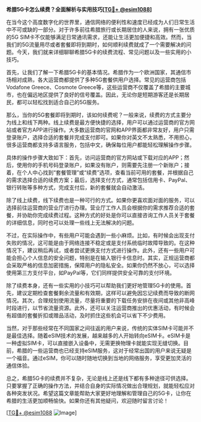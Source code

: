 **希腊5G卡怎么续费？全面解析与实用技巧[[TG💪+ @esim1088](https://t.me/s/esim1088)]**

在当今这个高度数字化的世界里，通信网络的便利性和速度已经成为人们日常生活中不可或缺的一部分。对于许多前往希腊旅行或长期居住的人来说，拥有一张优质的5G SIM卡不仅能够满足日常通讯需求，还能让生活更加便捷和高效。然而，当我们的5G流量用尽或者套餐即将到期时，如何顺利续费就成了一个需要解决的问题。今天，我们就来详细聊聊希腊5G卡的续费流程、常见问题以及一些实用的小技巧。

首先，让我们了解一下希腊5G卡的基本情况。希腊作为一个欧洲国家，其通信市场相对成熟，各大运营商都提供了多种5G套餐供用户选择。常见的运营商包括Vodafone Greece、Cosmote Greece等，这些运营商不仅覆盖了希腊的主要城市，也在偏远地区提供了良好的信号覆盖。因此，无论你是短期游客还是长期居民，都可以轻松找到适合自己的5G服务。

那么，当你的5G套餐即将到期时，该如何续费呢？一般来说，续费的方式主要分为线上和线下两种。线上续费是最方便快捷的选择，用户可以通过运营商的官方网站或者官方APP进行操作。大多数运营商的官网和APP界面都非常友好，用户只需登录账户，选择合适的套餐并完成支付即可。如果你对英文不太熟悉，不用担心，很多运营商都支持多语言服务，包括中文，确保每位用户都能轻松理解操作步骤。

具体的操作步骤大致如下：首先，访问运营商的官方网站或下载对应的APP；然后，使用你的手机号码登录账户，如果没有账户，则需要先注册一个新账户；接着，在个人中心找到“套餐管理”或“续费”选项，查看当前可用的套餐，并根据自己的需求选择合适的续费方案；最后，选择支付方式，通常包括信用卡、PayPal、银行转账等多种方式，完成支付后，新的套餐就会自动激活。

除了线上续费，线下续费也是一种可行的方式。如果你更喜欢面对面的服务，可以选择前往运营商的营业厅进行办理。营业厅工作人员会根据你的需求推荐合适的套餐，并协助你完成续费过程。这种方式的好处是你可以直接咨询工作人员关于套餐的详细信息，同时也可以处理一些线上无法解决的问题。

不过，在实际操作中，有些用户可能会遇到一些小麻烦。比如，有时候会出现支付失败的情况，这可能是由于网络连接不稳定或是支付系统临时故障导致的。在这种情况下，建议稍后再试，或者尝试更换支付方式进行操作。此外，还有一些用户可能会担心个人信息的安全问题，特别是在输入银行卡信息时。其实，正规运营商都会采取严格的信息加密措施，保障用户的隐私安全。如果你仍然不放心，可以选择使用第三方支付平台，如PayPal等，它们同样提供安全可靠的支付环境。

除了续费本身，还有一些实用的小技巧可以帮助我们更好地管理5G卡的使用。首先，建议定期检查套餐剩余流量和有效期，这样可以避免因忘记续费而导致的断网情况。其次，合理规划使用流量，尽量将重要的下载任务安排在夜间或其他非高峰时段进行，以节省流量资源。此外，还可以关注运营商推出的优惠活动，有时候会有超值的套餐折扣或赠品活动，及时抓住这些机会可以省下不少费用。

当然，对于那些经常在不同国家之间往返的用户来说，传统的实体SIM卡可能并不是最佳选择。随着eSIM技术的发展，越来越多的人开始转向eSIM卡。eSIM卡是一种虚拟SIM卡，可以直接嵌入设备中，无需更换物理卡就能实现无缝切换。目前，希腊的一些运营商也已经支持eSIM服务，这对于经常出国的用户来说无疑是一个福音。通过eSIM，你可以随时随地切换到当地的网络服务，享受更加灵活的通信体验。

总之，希腊5G卡的续费并不复杂，无论是线上还是线下都有多种途径可供选择。只要掌握了正确的操作方法，并结合自身的实际情况做出合理规划，就能轻松应对各种突发状况。希望这篇文章能帮助大家更好地理解和管理自己的5G卡，让你在希腊的生活更加顺畅愉快。如果你还有其他疑问，欢迎随时留言讨论！

[[TG💪+ @esim1088](https://t.me/s/esim1088) ![Image](https://i.postimg.cc/4NQfJmqS/Snipaste-2025-05-13-00-14-12.png)]